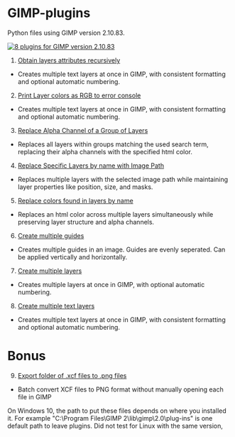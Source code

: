 # GIMP-plugins
Python files using GIMP version 2.10.83.

[![8 plugins for GIMP version 2.10.83](https://i.ytimg.com/vi/3AhyLl-F2ec/maxresdefault.jpg)](https://www.youtube.com/watch?v=3AhyLl-F2ec "8 plugins for GIMP version 2.10.83")


1. [Obtain layers attributes recursively](https://github.com/Seriousattempts/GIMP-plugins/blob/main/Obtain%20layers%20attributes%20recursively.py)
- Creates multiple text layers at once in GIMP, with consistent formatting and optional automatic numbering.
2. [Print Layer colors as RGB to error console](https://github.com/Seriousattempts/GIMP-plugins/blob/main/Print%20Layer%20colors%20as%20RGB%20to%20error%20console.py)
- Creates multiple text layers at once in GIMP, with consistent formatting and optional automatic numbering.

3. [Replace Alpha Channel of a Group of Layers](https://github.com/Seriousattempts/GIMP-plugins/blob/main/Replace%20Alpha%20Channel%20of%20a%20Group%20of%20Layers.py)
- Replaces all layers within groups matching the used search term, replacing their alpha channels with the specified html color.
4. [Replace Specific Layers by name with Image Path](https://github.com/Seriousattempts/GIMP-plugins/blob/main/Replace%20Specific%20Layers%20by%20name%20with%20Image%20Path.py)
- Replaces multiple layers with the selected image path while maintaining layer properties like position, size, and masks.
5. [Replace colors found in layers by name](https://github.com/Seriousattempts/GIMP-plugins/blob/main/Replace%20colors%20found%20in%20layers%20by%20name.py)
- Replaces an html color across multiple layers simultaneously while preserving layer structure and alpha channels.

6. [Create multiple guides](https://github.com/Seriousattempts/GIMP-plugins/blob/main/Create%20multiple%20guides.py)
- Creates multiple guides in an image. Guides are evenly seperated. Can be applied vertically and horizontally.
7. [Create multiple layers](https://github.com/Seriousattempts/GIMP-plugins/blob/main/Create%20multiple%20layers.py)
- Creates multiple layers at once in GIMP, with optional automatic numbering.
8. [Create multiple text layers](https://github.com/Seriousattempts/GIMP-plugins/blob/main/Create%20multiple%20text%20layers.py)
- Creates multiple text layers at once in GIMP, with consistent formatting and optional automatic numbering.

# Bonus
9. [Export folder of .xcf files to .png files](https://github.com/Seriousattempts/GIMP-plugins/blob/main/Export%20folder%20of%20.xcf%20files%20to%20.png%20files)
- Batch convert XCF files to PNG format without manually opening each file in GIMP


On Windows 10, the path to put these files depends on where you installed it. For example "C:\Program Files\GIMP 2\lib\gimp\2.0\plug-ins" is one default path to leave plugins. Did not test for Linux with the same version,
